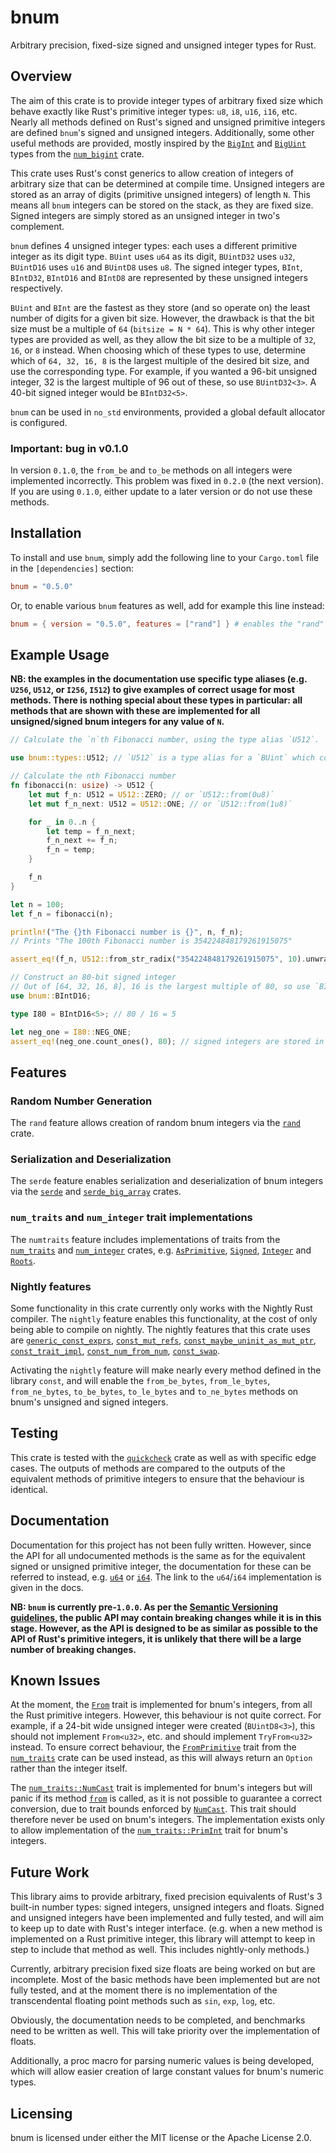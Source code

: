 # bnum

Arbitrary precision, fixed-size signed and unsigned integer types for Rust.

## Overview

The aim of this crate is to provide integer types of arbitrary fixed size which behave exactly like Rust's primitive integer types: `u8`, `i8`, `u16`, `i16`, etc. Nearly all methods defined on Rust's signed and unsigned primitive integers are defined `bnum`'s signed and unsigned integers. Additionally, some other useful methods are provided, mostly inspired by the [`BigInt`](https://docs.rs/num-bigint/latest/num_bigint/struct.BigInt.html) and [`BigUint`](https://docs.rs/num-bigint/latest/num_bigint/struct.BigUint.html) types from the [`num_bigint`](https://docs.rs/num-bigint/latest/num_bigint/index.html) crate.

This crate uses Rust's const generics to allow creation of integers of arbitrary size that can be determined at compile time. Unsigned integers are stored as an array of digits (primitive unsigned integers) of length `N`. This means all `bnum` integers can be stored on the stack, as they are fixed size. Signed integers are simply stored as an unsigned integer in two's complement.

`bnum` defines 4 unsigned integer types: each uses a different primitive integer as its digit type. `BUint` uses `u64` as its digit, `BUintD32` uses `u32`, `BUintD16` uses `u16` and `BUintD8` uses `u8`. The signed integer types, `BInt`, `BIntD32`, `BIntD16` and `BIntD8` are represented by these unsigned integers respectively.

`BUint` and `BInt` are the fastest as they store (and so operate on) the least number of digits for a given bit size. However, the drawback is that the bit size must be a multiple of `64` (`bitsize = N * 64`). This is why other integer types are provided as well, as they allow the bit size to be a multiple of `32`, `16`, or `8` instead. When choosing which of these types to use, determine which of `64, 32, 16, 8` is the largest multiple of the desired bit size, and use the corresponding type. For example, if you wanted a 96-bit unsigned integer, 32 is the largest multiple of 96 out of these, so use `BUintD32<3>`. A 40-bit signed integer would be `BIntD32<5>`.

`bnum` can be used in `no_std` environments, provided a global default allocator is configured.

### Important: bug in v0.1.0

In version `0.1.0`, the `from_be` and `to_be` methods on all integers were implemented incorrectly. This problem was fixed in `0.2.0` (the next version). If you are using `0.1.0`, either update to a later version or do not use these methods.

## Installation

To install and use `bnum`, simply add the following line to your `Cargo.toml` file in the `[dependencies]` section:

```toml
bnum = "0.5.0"
```

Or, to enable various `bnum` features as well, add for example this line instead:

```toml
bnum = { version = "0.5.0", features = ["rand"] } # enables the "rand" feature
```

## Example Usage

**NB: the examples in the documentation use specific type aliases (e.g. `U256`, `U512`,  or `I256`, `I512`) to give examples of correct usage for most methods. There is nothing special about these types in particular: all methods that are shown with these are implemented for all unsigned/signed bnum integers for any value of `N`.**

```rust
// Calculate the `n`th Fibonacci number, using the type alias `U512`.

use bnum::types::U512; // `U512` is a type alias for a `BUint` which contains 8 `u64` digits

// Calculate the nth Fibonacci number
fn fibonacci(n: usize) -> U512 {
    let mut f_n: U512 = U512::ZERO; // or `U512::from(0u8)`
    let mut f_n_next: U512 = U512::ONE; // or `U512::from(1u8)`

    for _ in 0..n {
        let temp = f_n_next;
        f_n_next += f_n;
        f_n = temp;
    }

    f_n
}

let n = 100;
let f_n = fibonacci(n);

println!("The {}th Fibonacci number is {}", n, f_n);
// Prints "The 100th Fibonacci number is 354224848179261915075"

assert_eq!(f_n, U512::from_str_radix("354224848179261915075", 10).unwrap());
```

```rust
// Construct an 80-bit signed integer
// Out of [64, 32, 16, 8], 16 is the largest multiple of 80, so use `BIntD16`
use bnum::BIntD16;

type I80 = BIntD16<5>; // 80 / 16 = 5

let neg_one = I80::NEG_ONE;
assert_eq!(neg_one.count_ones(), 80); // signed integers are stored in two's complement so `-1` is represented as `111111...`
```

## Features

### Random Number Generation

The `rand` feature allows creation of random bnum integers via the [`rand`](https://docs.rs/rand/latest/rand/) crate.

### Serialization and Deserialization

The `serde` feature enables serialization and deserialization of bnum integers via the [`serde`](https://docs.rs/serde/latest/serde/) and [`serde_big_array`](https://docs.rs/serde-big-array/latest/serde_big_array/) crates.

### `num_traits` and `num_integer` trait implementations

The `numtraits` feature includes implementations of traits from the [`num_traits`](https://docs.rs/num-traits/latest/num_traits/) and [`num_integer`](https://docs.rs/num-integer/latest/num_integer/) crates, e.g. [`AsPrimitive`](https://docs.rs/num-traits/latest/num_traits/cast/trait.AsPrimitive.html), [`Signed`](https://docs.rs/num-traits/latest/num_traits/sign/trait.Signed.html), [`Integer`](https://docs.rs/num-integer/latest/num_integer/trait.Integer.html) and [`Roots`](https://docs.rs/num-integer/latest/num_integer/trait.Roots.html).

### Nightly features

Some functionality in this crate currently only works with the Nightly Rust compiler. The `nightly` feature enables this functionality, at the cost of only being able to compile on nightly. The nightly features that this crate uses are [`generic_const_exprs`](https://github.com/rust-lang/rust/issues/76560), [`const_mut_refs`](https://github.com/rust-lang/rust/issues/57349), [`const_maybe_uninit_as_mut_ptr`](https://github.com/rust-lang/rust/issues/75251), [`const_trait_impl`](https://github.com/rust-lang/rust/issues/67792), [`const_num_from_num`](https://github.com/rust-lang/rust/issues/87852), [`const_swap`](https://github.com/rust-lang/rust/issues/83163).

Activating the `nightly` feature will make nearly every method defined in the library `const`, and will enable the `from_be_bytes`, `from_le_bytes`, `from_ne_bytes`, `to_be_bytes`, `to_le_bytes` and `to_ne_bytes` methods on bnum's unsigned and signed integers.

## Testing

This crate is tested with the [`quickcheck`](https://docs.rs/quickcheck/latest/quickcheck/) crate as well as with specific edge cases. The outputs of methods are compared to the outputs of the equivalent methods of primitive integers to ensure that the behaviour is identical.

## Documentation

Documentation for this project has not been fully written. However, since the API for all undocumented methods is the same as for the equivalent signed or unsigned primitive integer, the documentation for these can be referred to instead, e.g. [`u64`](https://doc.rust-lang.org/std/primitive.u64.html) or [`i64`](https://doc.rust-lang.org/std/primitive.i64.html). The link to the `u64`/`i64` implementation is given in the docs.

**NB: `bnum` is currently pre-`1.0.0`. As per the [Semantic Versioning guidelines](https://semver.org/#spec-item-4), the public API may contain breaking changes while it is in this stage. However, as the API is designed to be as similar as possible to the API of Rust's primitive integers, it is unlikely that there will be a large number of breaking changes.**

## Known Issues

At the moment, the [`From`](https://doc.rust-lang.org/core/convert/trait.From.html) trait is implemented for bnum's integers, from all the Rust primitive integers. However, this behaviour is not quite correct. For example, if a 24-bit wide unsigned integer were created (`BUintD8<3>`), this should not implement `From<u32>`, etc. and should implement `TryFrom<u32>` instead. To ensure correct behaviour, the [`FromPrimitive`](https://docs.rs/num-traits/latest/num_traits/cast/trait.FromPrimitive.html) trait from the [`num_traits`](https://docs.rs/num-traits/latest/num_traits/index.html) crate can be used instead, as this will always return an `Option` rather than the integer itself.

The [`num_traits::NumCast`](https://docs.rs/num-traits/latest/num_traits/cast/trait.NumCast.html) trait is implemented for bnum's integers but will panic if its method [`from`](https://docs.rs/num-traits/latest/num_traits/cast/trait.NumCast.html#tymethod.from) is called, as it is not possible to guarantee a correct conversion, due to trait bounds enforced by [`NumCast`](https://docs.rs/num-traits/latest/num_traits/cast/trait.NumCast.html). This trait should therefore never be used on bnum's integers. The implementation exists only to allow implementation of the [`num_traits::PrimInt`](https://docs.rs/num-traits/latest/num_traits/int/trait.PrimInt.html) trait for bnum's integers.

## Future Work

This library aims to provide arbitrary, fixed precision equivalents of Rust's 3 built-in number types: signed integers, unsigned integers and floats. Signed and unsigned integers have been implemented and fully tested, and will aim to keep up to date with Rust's integer interface. (e.g. when a new method is implemented on a Rust primitive integer, this library will attempt to keep in step to include that method as well. This includes nightly-only methods.)

Currently, arbitrary precision fixed size floats are being worked on but are incomplete. Most of the basic methods have been implemented but are not fully tested, and at the moment there is no implementation of the transcendental floating point methods such as `sin`, `exp`, `log`, etc.

Obviously, the documentation needs to be completed, and benchmarks need to be written as well. This will take priority over the implementation of floats.

Additionally, a proc macro for parsing numeric values is being developed, which will allow easier creation of large constant values for bnum's numeric types.

## Licensing

bnum is licensed under either the MIT license or the Apache License 2.0.
